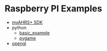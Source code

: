 

# Raspberry PI Examples

* [myAHRS+ SDK](../common_cpp)
* python
  * [basic_example](../common_python/basic_example)
  * [pygame](../common_python/pygame)
* [opengl](opengles/hello_triangle_myahrs_plus)
